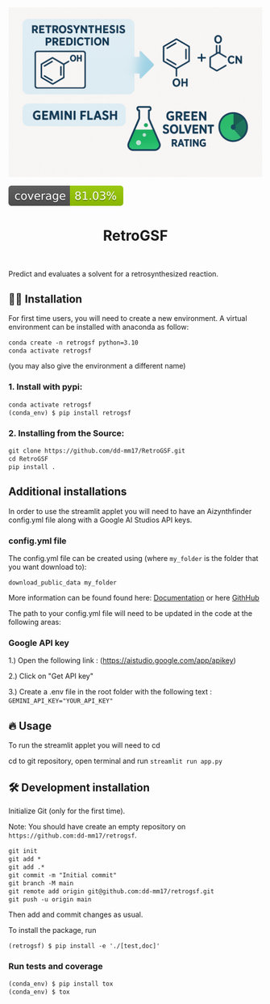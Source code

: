 ![Project Logo](assets/banner.png)

![Coverage Status](assets/coverage-badge.svg)

<h1 align="center">
RetroGSF
</h1>

<br>


Predict and evaluates a solvent for a retrosynthesized reaction.

## 👩‍💻 Installation

For first time users, you will need to create a new environment. A virtual environment can be installed with anaconda as follow:

```
conda create -n retrogsf python=3.10
conda activate retrogsf
```
(you may also give the environment a different name)

### 1. Install with pypi:
```
conda activate retrogsf
(conda_env) $ pip install retrogsf
```

### 2. Installing from the Source:
```
git clone https://github.com/dd-mm17/RetroGSF.git
cd RetroGSF
pip install .
```

## Additional installations
In order to use the streamlit applet you will need to have an Aizynthfinder config.yml file along with a Google AI Studios API keys.

### config.yml file
The config.yml file can be created using (where ```my_folder``` is the folder that you want download to): 
```
download_public_data my_folder
```

More information can be found found here: [Documentation](https://molecularai.github.io/aizynthfinder/#) or here [GithHub](https://github.com/MolecularAI/aizynthfinder?tab=readme-ov-file)

The path to your config.yml file will need to be updated in the code at the following areas:


### Google API key

1.) Open the following link : (https://aistudio.google.com/app/apikey)

2.) Click on "Get API key"

3.) Create a .env file in the root folder with the following text : ```GEMINI_API_KEY="YOUR_API_KEY"```




## 🔥 Usage
To run the streamlit applet you will need to cd 

cd to git repository, open terminal and run ```streamlit run app.py```





## 🛠️ Development installation

Initialize Git (only for the first time). 

Note: You should have create an empty repository on `https://github.com:dd-mm17/retrogsf`.

```
git init
git add * 
git add .*
git commit -m "Initial commit" 
git branch -M main
git remote add origin git@github.com:dd-mm17/retrogsf.git 
git push -u origin main
```

Then add and commit changes as usual. 

To install the package, run

```
(retrogsf) $ pip install -e './[test,doc]'
```

### Run tests and coverage

```
(conda_env) $ pip install tox
(conda_env) $ tox
```



